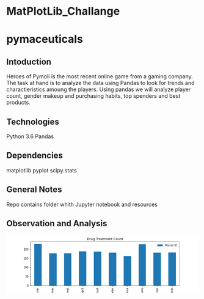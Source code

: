 # MatPlotLib_Challange

<h1>pymaceuticals</h1>

<h2>Intoduction</h2>

Heroes of Pymoli is the most recent online game from a gaming company. The task at hand is to analyze the data using Pandas to look for trends and charactieristics amoung the players. Using pandas we will analyze player count, gender makeup and purchasing habits, top spenders and best products.

<h2>Technologies</h2>

Python 3.6
Pandas

<h2>Dependencies</h2>
matplotlib
pyplot
scipy.stats

<h2>General Notes</h2>

Repo contains folder whith Jupyter notebook and resources


<h2>Observation and Analysis</h2>

![Drug Treatment Bar Chart"](https://github.com/timsamson/MatPlotLib_Challange/blob/main/Drug%20Treatment%20Bar%20Chart.png)
